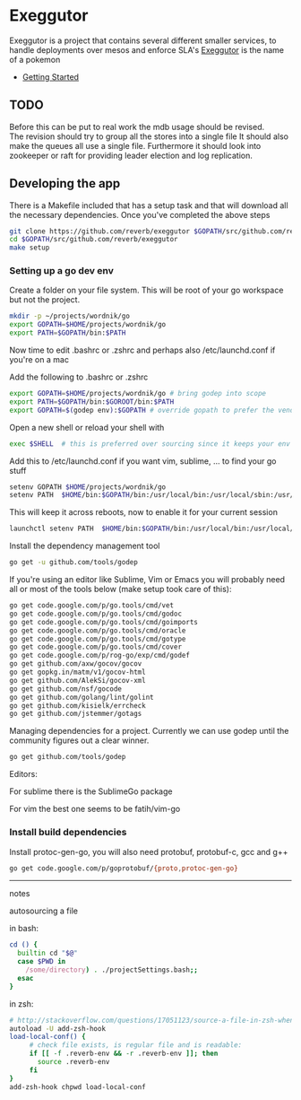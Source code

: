 # Exeggutor

Exeggutor is a project that contains several different smaller services, to handle deployments over mesos and enforce SLA's
[Exeggutor](http://bulbapedia.bulbagarden.net/wiki/Exeggutor_(Pok%C3%A9mon)) is the name of a pokemon

* [Getting Started](#getting-started)

## TODO

Before this can be put to real work the mdb usage should be revised.  
The revision should try to group all the stores into a single file
It should also make the queues all use a single file.
Furthermore it should look into zookeeper or raft for providing leader election and log replication.

## Developing the app

There is a Makefile included that has a setup task and that will download all the necessary dependencies. Once you've completed the above steps

```bash
git clone https://github.com/reverb/exeggutor $GOPATH/src/github.com/reverb/exeggutor
cd $GOPATH/src/github.com/reverb/exeggutor
make setup
```

### Setting up a go dev env

Create a folder on your file system. This will be root of your go workspace but not the project.

```bash
mkdir -p ~/projects/wordnik/go
export GOPATH=$HOME/projects/wordnik/go
export PATH=$GOPATH/bin:$PATH
```

Now time to edit .bashrc or .zshrc and perhaps also /etc/launchd.conf if you're on a mac

Add the following to .bashrc or .zshrc

```bash
export GOPATH=$HOME/projects/wordnik/go # bring godep into scope
export PATH=$GOPATH/bin:$GOROOT/bin:$PATH
export GOPATH=$(godep env):$GOPATH # override gopath to prefer the vendor directory
```

Open a new shell or reload your shell with 

```bash
exec $SHELL  # this is preferred over sourcing since it keeps your env clean 
```

Add this to /etc/launchd.conf if you want vim, sublime, ... to find your go stuff

```bash
setenv GOPATH $HOME/projects/wordnik/go
setenv PATH  $HOME/bin:$GOPATH/bin:/usr/local/bin:/usr/local/sbin:/usr/bin:/usr/sbin:/bin:/sbin
```

This will keep it across reboots, now to enable it for your current session

```bash
launchctl setenv PATH  $HOME/bin:$GOPATH/bin:/usr/local/bin:/usr/local/sbin:/usr/bin:/usr/sbin:/bin:/sbin
```

Install the dependency management tool

```bash
go get -u github.com/tools/godep
```

If you're using an editor like Sublime, Vim or Emacs you will probably need all or most of the tools below (make setup took care of this):

```bash
go get code.google.com/p/go.tools/cmd/vet
go get code.google.com/p/go.tools/cmd/godoc
go get code.google.com/p/go.tools/cmd/goimports
go get code.google.com/p/go.tools/cmd/oracle
go get code.google.com/p/go.tools/cmd/gotype
go get code.google.com/p/go.tools/cmd/cover
go get code.google.com/p/rog-go/exp/cmd/godef
go get github.com/axw/gocov/gocov
go get gopkg.in/matm/v1/gocov-html
go get github.com/AlekSi/gocov-xml
go get github.com/nsf/gocode
go get github.com/golang/lint/golint
go get github.com/kisielk/errcheck
go get github.com/jstemmer/gotags 
```

Managing dependencies for a project.  Currently we can use godep until the community figures out a clear winner.

```bash
go get github.com/tools/godep
```


Editors: 

For sublime there is the SublimeGo package

For vim the best one seems to be fatih/vim-go


### Install build dependencies

Install protoc-gen-go, you will also need protobuf, protobuf-c, gcc and g++

```bash
go get code.google.com/p/goprotobuf/{proto,protoc-gen-go}
```





----
notes

autosourcing a file

in bash:

```bash
cd () {
  builtin cd "$@"
  case $PWD in
    /some/directory) . ./projectSettings.bash;;
  esac
}
```

in zsh:

```bash
# http://stackoverflow.com/questions/17051123/source-a-file-in-zsh-when-entering-a-directory
autoload -U add-zsh-hook
load-local-conf() {
     # check file exists, is regular file and is readable:
     if [[ -f .reverb-env && -r .reverb-env ]]; then
       source .reverb-env
     fi
}
add-zsh-hook chpwd load-local-conf
```
